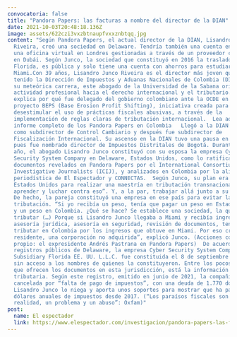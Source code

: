 ```yaml
---
convocatoria: false
title: "Pandora Papers: las facturas a nombre del director de la DIAN"
date: 2021-10-03T20:48:18.136Z
image: assets/622czi3vxzbtnaupfvxxznbtqq.jpg
content: "Según Pandora Papers, el actual director de la DIAN, Lisandro Junco
  Riveira, creó una sociedad en Delaware. Tendría también una cuenta en Chipre y
  una oficina virtual en Londres gestionadas a través de un proveedor con sede
  en Dubái. Según Junco, la sociedad que constituyó en 2016 la trasladó a la
  Florida, es pública y solo tiene una cuenta con ahorros para estudiar en
  Miami.Con 39 años, Lisandro Junco Riveira es el director más joven que ha
  tenido la Dirección de Impuestos y Aduanas Nacionales de Colombia (DIAN). En
  su meteórica carrera, este abogado de la Universidad de la Sabana orientó su
  actividad profesional hacia el derecho internacional y el tributario. Eso
  explica por qué fue delegado del gobierno colombiano ante la OCDE en el
  proyecto BEPS (Base Erosion Profit Shifting), iniciativa creada para
  desestimular el uso de prácticas fiscales abusivas, a través de la
  implementación de reglas claras de tributación internacional.  Lea aquí el
  informe completo de los Pandora Papers en Colombia   Llegó a la DIAN en 2013
  como subdirector de Control Cambiario y después fue subdirector de
  Fiscalización Internacional. Su ascenso en la DIAN tuvo una pausa en 2016,
  pues fue nombrado director de Impuestos Distritales de Bogotá. Durante ese
  año, el abogado Lisandro Junco constituyó con su esposa la empresa Cyber
  Security System Company en Delaware, Estados Unidos, como lo ratificaron los
  documentos revelados en Pandora Papers por el International Consortium of
  Investigative Journalists (ICIJ), y analizados en Colombia por la alianza
  periodística de El Espectador y CONNECTAS.  Según Junco, su plan era ir a
  Estados Unidos para realizar una maestría en tributación transnacional “para
  aprender y luchar contra eso”. Y, a la par, trabajar allá junto a su esposa.
  De hecho, la pareja constituyó una empresa en ese país para evitar la doble
  tributación. “Si yo recibía un peso, tenía que pagar un peso en Estados Unidos
  y un peso en Colombia. ¿Qué se hace? Se establece una sociedad, la que iría a
  tributar (…) Porque si Lisandro Junco llegaba a Miami y recibía ingresos por
  asesoría jurídica, asesoría en seguridad, revisión de documentos, tenía que
  tributar en Colombia por los ingresos que obtuve en Miami. Por eso creamos un
  residente, una corporación no adquirida”, explicó Junco. (Acciones con nombre
  propio: el expresidente Andrés Pastrana en Pandora Papers)  De acuerdo con los
  registros públicos de Delaware, la empresa Cyber Security System Company
  Subsidiary Florida EE. UU. L.L.C. fue constituida el 8 de septiembre de 2016,
  sin acceso a los nombres de quienes la constituyeron. Entre los pocos detalles
  que ofrecen los documentos en esta jurisdicción, está la información
  tributaria. Según este registro, emitido en junio de 2021, la compañía fue
  cancelada por “falta de pago de impuestos”, con una deuda de 1.770 dólares.
  Lisandro Junco lo niega y aporta unos soportes para mostrar que ha pagado 300
  dólares anuales de impuestos desde 2017. (“Los paraísos fiscales son una
  realidad, un problema y un abuso”: Oxfam)"
post:
  name: El espectador
  link: https://www.elespectador.com/investigacion/pandora-papers-las-facturas-a-nombre-del-director-de-la-dian/
---
```

